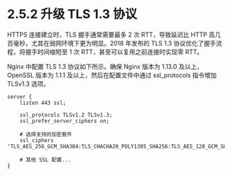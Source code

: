 # 2.5.2 升级 TLS 1.3 协议

HTTPS 连接建立时，TLS 握手通常需要最多 2 次 RTT，导致延迟比 HTTP 高几百毫秒，尤其在弱网环境下更为明显。2018 年发布的 TLS 1.3 协议优化了握手流程，将握手时间缩短至 1 次 RTT，甚至可以复用之前连接时实现零 RTT。

Nginx 中配置 TLS 1.3 协议如下所示。确保 Nginx 版本为 1.13.0 及以上，OpenSSL 版本为 1.1.1 及以上，然后在配置文件中通过 ssl_protocols 指令增加 TLSv1.3 选项。

```nginx
server {
    listen 443 ssl;

    ssl_protocols TLSv1.2 TLSv1.3;
    ssl_prefer_server_ciphers on;

    # 选择支持的加密套件
    ssl_ciphers 'TLS_AES_256_GCM_SHA384:TLS_CHACHA20_POLY1305_SHA256:TLS_AES_128_GCM_SHA256';

    # 其他 SSL 配置...
}
``` 